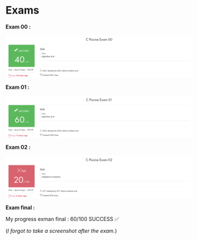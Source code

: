 # Exams

**Exam 00 :**

![My progress exam00, 40/100, SUCCESS](./exam00_score_screen.png)

**Exam 01 :**

![My progress exam01, 60/100, SUCCESS](./exam01_score_screen.png)

**Exam 02 :**

![My progress exam02, 20/100, FAILED](./exam02_score_screen.png)

**Exam final :**

My progress exman final : 60/100 SUCCESS ✅

(*I forgot to take a screenshot after the exam.*)